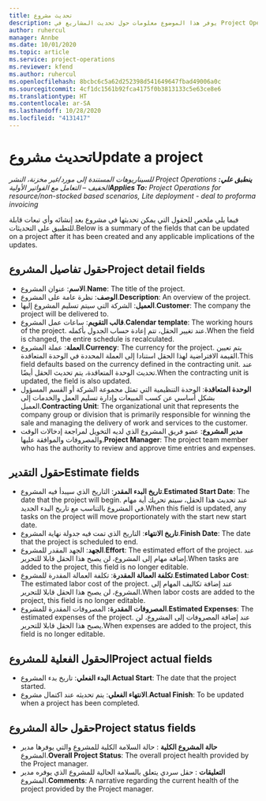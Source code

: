 ```yaml
---
title: تحديث مشروع
description: يوفر هذا الموضوع معلومات حول تحديث المشاريع في Project Operations.
author: ruhercul
manager: Annbe
ms.date: 10/01/2020
ms.topic: article
ms.service: project-operations
ms.reviewer: kfend
ms.author: ruhercul
ms.openlocfilehash: 8bcbc6c5a62d252398d541649647fbad49006a0c
ms.sourcegitcommit: 4cf1dc1561b92fca4175f0b3813133c5e63ce8e6
ms.translationtype: HT
ms.contentlocale: ar-SA
ms.lasthandoff: 10/28/2020
ms.locfileid: "4131417"
---
```

# <a name="update-a-project"></a><span data-ttu-id="bc2e1-103">تحديث مشروع</span><span class="sxs-lookup"><span data-stu-id="bc2e1-103">Update a project</span></span>

<span data-ttu-id="bc2e1-104">_**ينطبق علي:** ‏‫Project Operations للسيناريوهات المستندة إلى مورد/غير مخزنة‬، ‏‫النشر الخفيف – التعامل مع الفواتير الأولية‬_</span><span class="sxs-lookup"><span data-stu-id="bc2e1-104">_**Applies To:** Project Operations for resource/non-stocked based scenarios, Lite deployment - deal to proforma invoicing_</span></span>

<span data-ttu-id="bc2e1-105">فيما يلي ملخص للحقول التي يمكن تحديثها في مشروع بعد إنشائه وأي تبعات قابلة للتطبيق على التحديثات.</span><span class="sxs-lookup"><span data-stu-id="bc2e1-105">Below is a summary of the fields that can be updated on a project after it has been created and any applicable implications of the updates.</span></span>

## <a name="project-detail-fields"></a><span data-ttu-id="bc2e1-106">حقول تفاصيل المشروع</span><span class="sxs-lookup"><span data-stu-id="bc2e1-106">Project detail fields</span></span>

- <span data-ttu-id="bc2e1-107">**الاسم**: عنوان المشروع.</span><span class="sxs-lookup"><span data-stu-id="bc2e1-107">**Name**: The title of the project.</span></span>
- <span data-ttu-id="bc2e1-108">**الوصف**: نظرة عامة على المشروع.</span><span class="sxs-lookup"><span data-stu-id="bc2e1-108">**Description**: An overview of the project.</span></span>
- <span data-ttu-id="bc2e1-109">**العميل**: الشركة التي سيتم تسليم المشروع إليها.</span><span class="sxs-lookup"><span data-stu-id="bc2e1-109">**Customer**: The company the project will be delivered to.</span></span>
- <span data-ttu-id="bc2e1-110">**قالب التقويم**: ساعات عمل المشروع.</span><span class="sxs-lookup"><span data-stu-id="bc2e1-110">**Calendar template**: The working hours of the project.</span></span> <span data-ttu-id="bc2e1-111">عند تغيير الحقل، تتم إعادة حساب الجدول بأكمله.</span><span class="sxs-lookup"><span data-stu-id="bc2e1-111">When the field is changed, the entire schedule is recalculated.</span></span>
- <span data-ttu-id="bc2e1-112">**العملة**: عملة المشروع.</span><span class="sxs-lookup"><span data-stu-id="bc2e1-112">**Currency**: The currency for the project.</span></span> <span data-ttu-id="bc2e1-113">يتم تعيين القيمة الافتراضية لهذا الحقل استنادا إلى العملة المحددة في الوحدة المتعاقدة.</span><span class="sxs-lookup"><span data-stu-id="bc2e1-113">This field defaults based on the currency defined in the contracting unit.</span></span> <span data-ttu-id="bc2e1-114">عند تحديث الوحدة المتعاقدة، يتم تحديث الحقل أيضًا.</span><span class="sxs-lookup"><span data-stu-id="bc2e1-114">When the contracting unit is updated, the field is also updated.</span></span>
- <span data-ttu-id="bc2e1-115">**الوحدة المتعاقدة**: الوحدة التنظيمية التي تمثل مجموعة الشركة أو القسم المسؤول بشكل أساسي عن كسب المبيعات وإدارة تسليم العمل والخدمات إلى العميل.</span><span class="sxs-lookup"><span data-stu-id="bc2e1-115">**Contracting Unit**: The organizational unit that represents the company group or division that is primarily responsible for winning the sale and managing the delivery of work and services to the customer.</span></span> 
- <span data-ttu-id="bc2e1-116">**مدير المشروع**: عضو فريق المشروع الذي لديه التخويل لمراجعة إدخالات الوقت والمصروفات والموافقة عليها.</span><span class="sxs-lookup"><span data-stu-id="bc2e1-116">**Project Manager**: The project team member who has the authority to review and approve time entries and expenses.</span></span>

## <a name="estimate-fields"></a><span data-ttu-id="bc2e1-117">حقول التقدير</span><span class="sxs-lookup"><span data-stu-id="bc2e1-117">Estimate fields</span></span>

- <span data-ttu-id="bc2e1-118">**تاريخ البدء المقدر**: التاريخ الذي سيبدأ فيه المشروع.</span><span class="sxs-lookup"><span data-stu-id="bc2e1-118">**Estimated Start Date**: The date that the project will begin.</span></span> <span data-ttu-id="bc2e1-119">عند تحديث هذا الحقل، سيتم تحريك أية مهام في المشروع بالتناسب مع تاريخ البدء الجديد.</span><span class="sxs-lookup"><span data-stu-id="bc2e1-119">When this field is updated, any tasks on the project will move proportionately with the start new start date.</span></span>
- <span data-ttu-id="bc2e1-120">**تاريخ الانتهاء**: التاريخ الذي تمت فيه جدولة نهاية المشروع.</span><span class="sxs-lookup"><span data-stu-id="bc2e1-120">**Finish Date**: The date that the project is scheduled to end.</span></span>
- <span data-ttu-id="bc2e1-121">**الجهد**: الجهد المقدر للمشروع.</span><span class="sxs-lookup"><span data-stu-id="bc2e1-121">**Effort**: The estimated effort of the project.</span></span> <span data-ttu-id="bc2e1-122">عند إضافة مهام إلى المشروع، لن يصبح هذا الحقل قابلا للتحرير.</span><span class="sxs-lookup"><span data-stu-id="bc2e1-122">When tasks are added to the project, this field is no longer editable.</span></span>
- <span data-ttu-id="bc2e1-123">**تكلفة العمالة المقدرة**: تكلفة العمالة المقدرة للمشروع.</span><span class="sxs-lookup"><span data-stu-id="bc2e1-123">**Estimated Labor Cost**: The estimated labor cost of the project.</span></span> <span data-ttu-id="bc2e1-124">عند إضافة تكاليف المهام إلى المشروع، لن يصبح هذا الحقل قابلا للتحرير.</span><span class="sxs-lookup"><span data-stu-id="bc2e1-124">When labor costs are added to the project, this field is no longer editable.</span></span>
- <span data-ttu-id="bc2e1-125">**المصروفات المقدرة:** المصروفات المقدرة للمشروع.</span><span class="sxs-lookup"><span data-stu-id="bc2e1-125">**Estimated Expenses**: The estimated expenses of the project.</span></span> <span data-ttu-id="bc2e1-126">عند إضافة المصروفات إلى المشروع، لن يصبح هذا الحقل قابلا للتحرير.</span><span class="sxs-lookup"><span data-stu-id="bc2e1-126">When expenses are added to the project, this field is no longer editable.</span></span>

## <a name="project-actual-fields"></a><span data-ttu-id="bc2e1-127">الحقول الفعلية للمشروع</span><span class="sxs-lookup"><span data-stu-id="bc2e1-127">Project actual fields</span></span>
- <span data-ttu-id="bc2e1-128">**البدء الفعلي**: تاريخ بدء المشروع.</span><span class="sxs-lookup"><span data-stu-id="bc2e1-128">**Actual Start**: The date that the project started.</span></span>
- <span data-ttu-id="bc2e1-129">**الانتهاء الفعلي**: يتم تحديثه عند اكتمال مشروع.</span><span class="sxs-lookup"><span data-stu-id="bc2e1-129">**Actual Finish**: To be updated when a project has been completed.</span></span>

## <a name="project-status-fields"></a><span data-ttu-id="bc2e1-130">حقول حالة المشروع</span><span class="sxs-lookup"><span data-stu-id="bc2e1-130">Project status fields</span></span>

- <span data-ttu-id="bc2e1-131">**حالة المشروع الكلية** : حالة السلامة الكلية للمشروع والتي يوفرها مدير المشروع.</span><span class="sxs-lookup"><span data-stu-id="bc2e1-131">**Overall Project Status**: The overall project health provided by the Project manager.</span></span>
- <span data-ttu-id="bc2e1-132">**التعليقات** : حقل سردي يتعلق بالسلامة الحالية للمشروع الذي يوفره مدير المشروع.</span><span class="sxs-lookup"><span data-stu-id="bc2e1-132">**Comments**: A narrative regarding the current health of the project provided by the Project manager.</span></span>

